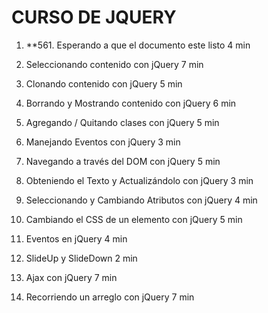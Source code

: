 # CURSO DE JQUERY

1. **561. Esperando a que el documento este listo
4 min

562. Seleccionando contenido con jQuery
7 min

563. Clonando contenido con jQuery
5 min

564. Borrando y Mostrando contenido con jQuery
6 min

565. Agregando / Quitando clases con jQuery
5 min

566. Manejando Eventos con jQuery
3 min

567. Navegando a través del DOM con jQuery
5 min

568. Obteniendo el Texto y Actualizándolo con jQuery
3 min

569. Seleccionando y Cambiando Atributos con jQuery
4 min

570. Cambiando el CSS de un elemento con jQuery
5 min

571. Eventos en jQuery
4 min

572. SlideUp y SlideDown
2 min

573. Ajax con jQuery
7 min

574. Recorriendo un arreglo con jQuery
7 min
